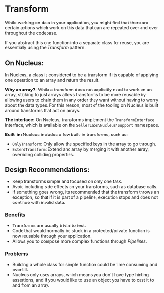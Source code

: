 # Transform

While working on data in your application, you might find that there are
certain actions which work on this data that can are repeated over and over
throughout the codebase.

If you abstract this one function into a separate class for reuse, you are
essentially using the _Transform_ pattern.

## On Nucleus:

In Nucleus, a class is considered to be a transform if its capable of applying
one operation to an array and return the result.

**Why an array?:** While a transform does not explicitly need to work on an
array, sticking to just arrays allows transforms to be more reusable by
allowing users to chain them in any order they want without having to worry
about the data types. For this reason, most of the tooling on Nucleus is built
around transforms that act on arrays.

**The interface:** On Nucleus, transforms implement the `TransformInterface`
interface, which is available on the `SellerLabs\Nucleus\Support` namespace.

**Built-in:** Nucleus includes a few built-in transforms, such as:

- `OnlyTransform`: Only allow the specified keys in the array to go through.
- `ExtendTransform`: Extend and array by merging it with another array,
overriding colliding properties.

## Design Recommendations:

- Keep transforms simple and focused on only one task.
- Avoid including side effects on your transforms, such as database calls.
- If something goes wrong, its recommended that the transform throws an
exception, so that if it is part of a pipeline, execution stops and does not
continue with invalid data.

### Benefits

- Transforms are usually trivial to test.
- Code that would normally be stuck in a protected/private function is now
reusable through your application.
- Allows you to compose more complex functions through _Pipelines_.

### Problems

- Building a whole class for simple function could be time consuming and
overkill.
- Nucleus only uses arrays, which means you don't have type hinting assertions,
and if you would like to use an object you have to cast it to and from an array.
